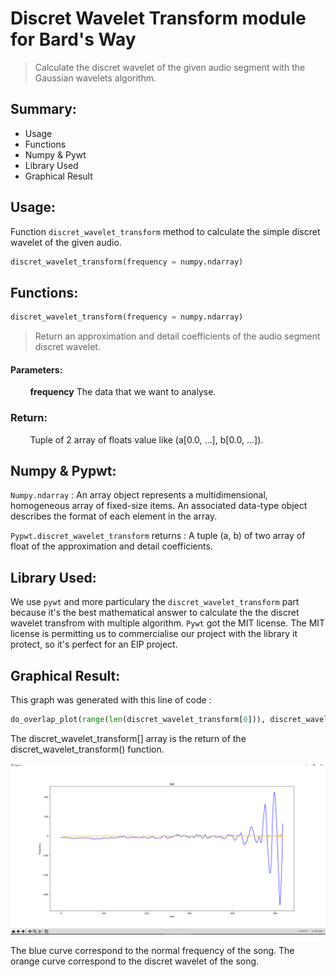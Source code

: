 # Discret Wavelet Transform module for Bard's Way #
>
> Calculate the discret wavelet of the given audio segment with the Gaussian wavelets algorithm.
>

## Summary: ##
- Usage
- Functions
- Numpy & Pywt
- Library Used
- Graphical Result

## Usage: ##
Function `discret_wavelet_transform` method to calculate the simple discret wavelet of the given audio.

```python
discret_wavelet_transform(frequency = numpy.ndarray)
```
##  Functions: ##

```python
discret_wavelet_transform(frequency = numpy.ndarray)
```
>
> Return an approximation and detail coefficients of the audio segment discret wavelet.
>

#### Parameters: ####
&nbsp;&nbsp;&nbsp;&nbsp;&nbsp;&nbsp;&nbsp;&nbsp;**frequency** The data that we want to analyse.

### Return: ###
&nbsp;&nbsp;&nbsp;&nbsp;&nbsp;&nbsp;&nbsp;&nbsp;Tuple of 2 array of floats value like (a[0.0, ...], b[0.0, ...]).

##  Numpy & Pypwt: ##

`Numpy.ndarray` : An array object represents a multidimensional, homogeneous array of fixed-size items. An associated data-type object describes the format of each element in the array.

`Pypwt.discret_wavelet_transform` returns : A tuple (a, b) of two array of float of the approximation and detail coefficients.

##  Library Used: ##

We use `pywt` and more particulary the `discret_wavelet_transform` part because it's the best mathematical answer  to calculate the the discret wavelet transfrom with multiple algorithm.
`Pywt` got the MIT license. The MIT license is permitting us to commercialise our project with the library it protect, so it's perfect for an EIP project.

##  Graphical Result: ##

This graph was generated with this line of code :
```python
do_overlap_plot(range(len(discret_wavelet_transform[0])), discret_wavelet_transform[0], range(len(discret_wavelet_transform[1])), discret_wavelet_transform[1], labels=["time", "frequency", "discret_wavelet_transform"])
```

The discret_wavelet_transform[] array is the return of the discret_wavelet_transform() function.


![alt text](./assets/dwt.png)

The blue curve correspond to the normal frequency of the song.
The orange curve correspond to the discret wavelet of the song.
